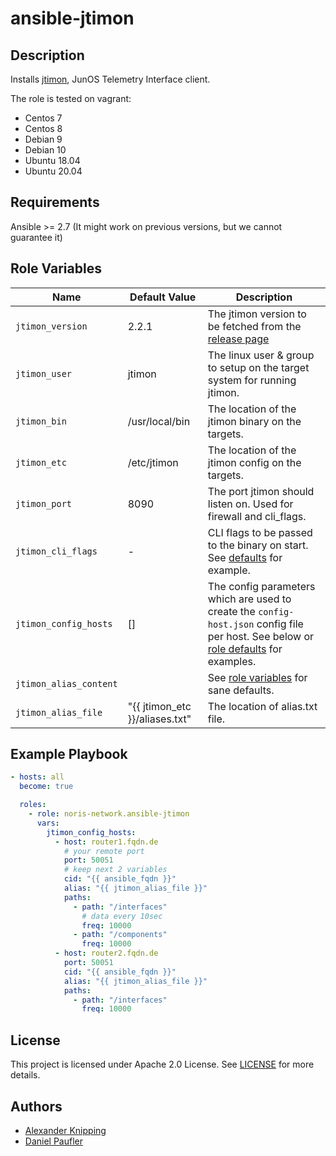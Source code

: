 # ansible-jtimon

## Description

Installs [jtimon](https://github.com/nileshsimaria/jtimon/), JunOS Telemetry Interface client.

The role is tested on vagrant:

- Centos 7
- Centos 8
- Debian 9
- Debian 10
- Ubuntu 18.04
- Ubuntu 20.04

## Requirements

Ansible >= 2.7 (It might work on previous versions, but we cannot guarantee it)

## Role Variables

Name|Default Value|Description
---|---|---
`jtimon_version`|2.2.1|The jtimon version to be fetched from the [release page](https://github.com/nileshsimaria/jtimon/releases)
`jtimon_user`|jtimon|The linux user & group to setup on the target system for running jtimon.
`jtimon_bin`|/usr/local/bin|The location of the jtimon binary on the targets.
`jtimon_etc`|/etc/jtimon|The location of the jtimon config on the targets.
`jtimon_port`|8090|The port jtimon should listen on. Used for firewall and cli_flags.
`jtimon_cli_flags`|-|CLI flags to be passed to the binary on start. See [defaults](defaults/main.yml) for example.
`jtimon_config_hosts`|[]|The config parameters which are used to create the `config-host.json` config file per host. See below or [role defaults](defaults/main.yml) for examples.
`jtimon_alias_content`||See [role variables](defaults/main.yml) for sane defaults.
`jtimon_alias_file`|"{{ jtimon_etc }}/aliases.txt"|The location of alias.txt file.

## Example Playbook

```yaml
- hosts: all
  become: true

  roles:
    - role: noris-network.ansible-jtimon
      vars:
        jtimon_config_hosts:
          - host: router1.fqdn.de
            # your remote port
            port: 50051
            # keep next 2 variables
            cid: "{{ ansible_fqdn }}"
            alias: "{{ jtimon_alias_file }}"
            paths:
              - path: "/interfaces"
                # data every 10sec
                freq: 10000
              - path: "/components"
                freq: 10000
          - host: router2.fqdn.de
            port: 50051
            cid: "{{ ansible_fqdn }}"
            alias: "{{ jtimon_alias_file }}"
            paths:
              - path: "/interfaces"
                freq: 10000
```

## License

This project is licensed under Apache 2.0 License. See [LICENSE](LICENSE) for more details.

## Authors

- [Alexander Knipping](https://github.com/obitech)
- [Daniel Paufler](https://github.com/egmont1227)

